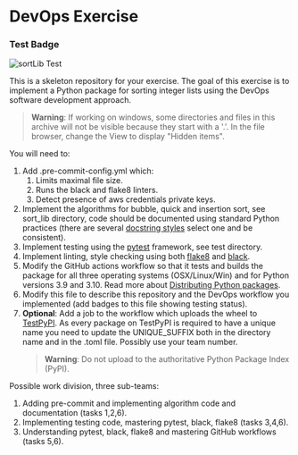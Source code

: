 # DevOps Exercise


### Test Badge
![sortLib Test](https://github.com/K-Hannan12/COS-397-Assignment-5/actions/workflows/main.yml/badge.svg)

This is a skeleton repository for your exercise. 
The goal of this exercise is to implement a Python package for sorting integer 
lists using the DevOps software development approach.

> **Warning**: If working on windows, some directories and files in this archive
will not be visible because they start with a '.'. In the file browser, change 
the View to display "Hidden items".

You will need to:
1. Add .pre-commit-config.yml which:  
    1. Limits maximal file size.
    1. Runs the black and flake8 linters.
    1. Detect presence of aws credentials private keys.    
1. Implement the algorithms for bubble, quick and insertion sort, see sort_lib directory,
code should be documented using standard Python practices (there are several [docstring 
styles](https://stackoverflow.com/questions/3898572/what-is-the-standard-python-docstring-format)
select one and be consistent).
1. Implement testing using the [pytest](https://docs.pytest.org/en/6.2.x/) framework, see test directory.
1. Implement linting, style checking using both [flake8](https://flake8.pycqa.org/en/latest/) and 
[black](https://black.readthedocs.io/en/stable/). 
1. Modify the GitHub actions workflow so that it tests and builds the package for all 
three operating systems (OSX/Linux/Win) and for Python versions 3.9 and 3.10. Read more about [Distributing Python packages](https://docs.python.org/3/distributing/index.html).
1. Modify this file to describe this repository and the DevOps workflow you implemented (add badges to this file showing testing status).
1. **Optional**: Add a job to the workflow which uploads the wheel to [TestPyPI](https://test.pypi.org/). As every package on TestPyPI is required to have a unique name you need to update the UNIQUE_SUFFIX both in the directory name and in the .toml file. Possibly use your team number.
    >**Warning**: Do not upload to the authoritative Python Package Index (PyPI).  


Possible work division, three sub-teams:
1. Adding pre-commit and implementing algorithm code and documentation (tasks 1,2,6).
1. Implementing testing code, mastering pytest, black, flake8 (tasks 3,4,6).
1. Understanding pytest, black, flake8 and mastering GitHub workflows (tasks 5,6).

